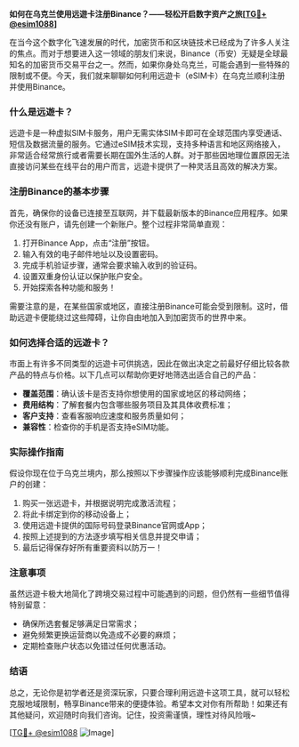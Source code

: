 **如何在乌克兰使用远遊卡注册Binance？——轻松开启数字资产之旅[[TG💪+ @esim1088](https://t.me/s/esim1088)]**

在当今这个数字化飞速发展的时代，加密货币和区块链技术已经成为了许多人关注的焦点。而对于想要进入这一领域的朋友们来说，Binance（币安）无疑是全球最知名的加密货币交易平台之一。然而，如果你身处乌克兰，可能会遇到一些特殊的限制或不便。今天，我们就来聊聊如何利用远遊卡（eSIM卡）在乌克兰顺利注册并使用Binance。

### 什么是远遊卡？

远遊卡是一种虚拟SIM卡服务，用户无需实体SIM卡即可在全球范围内享受通话、短信及数据流量的服务。它通过eSIM技术实现，支持多种语言和地区网络接入，非常适合经常旅行或者需要长期在国外生活的人群。对于那些因地理位置原因无法直接访问某些在线平台的用户而言，远遊卡提供了一种灵活且高效的解决方案。

### 注册Binance的基本步骤

首先，确保你的设备已连接至互联网，并下载最新版本的Binance应用程序。如果你还没有账户，请先创建一个新账户。整个过程非常简单直观：

1. 打开Binance App，点击“注册”按钮。
2. 输入有效的电子邮件地址以及设置密码。
3. 完成手机验证步骤，通常会要求输入收到的验证码。
4. 设置双重身份认证以保护账户安全。
5. 开始探索各种功能和服务！

需要注意的是，在某些国家或地区，直接注册Binance可能会受到限制。这时，借助远遊卡便能绕过这些障碍，让你自由地加入到加密货币的世界中来。

### 如何选择合适的远遊卡？

市面上有许多不同类型的远遊卡可供挑选，因此在做出决定之前最好仔细比较各款产品的特点与价格。以下几点可以帮助你更好地筛选出适合自己的产品：
- **覆盖范围**：确认该卡是否支持你想使用的国家或地区的移动网络；
- **费用结构**：了解套餐内包含哪些服务项目及其具体收费标准；
- **客户支持**：查看客服响应速度和服务质量如何；
- **兼容性**：检查你的手机是否支持eSIM功能。

### 实际操作指南

假设你现在位于乌克兰境内，那么按照以下步骤操作应该能够顺利完成Binance账户的创建：

1. 购买一张远遊卡，并根据说明完成激活流程；
2. 将此卡绑定到你的移动设备上；
3. 使用远遊卡提供的国际号码登录Binance官网或App；
4. 按照上述提到的方法逐步填写相关信息并提交申请；
5. 最后记得保存好所有重要资料以防万一！

### 注意事项

虽然远遊卡极大地简化了跨境交易过程中可能遇到的问题，但仍然有一些细节值得特别留意：
- 确保所选套餐足够满足日常需求；
- 避免频繁更换运营商以免造成不必要的麻烦；
- 定期检查账户状态以免错过任何优惠活动。

### 结语

总之，无论你是初学者还是资深玩家，只要合理利用远遊卡这项工具，就可以轻松克服地域限制，畅享Binance带来的便捷体验。希望本文对你有所帮助！如果还有其他疑问，欢迎随时向我们咨询。记住，投资需谨慎，理性对待风险哦~

[[TG💪+ @esim1088](https://t.me/s/esim1088) ![Image](https://i.postimg.cc/4NQfJmqS/Snipaste-2025-05-13-00-14-12.png)]